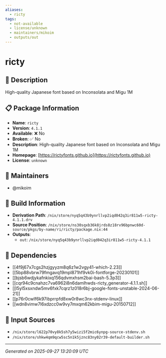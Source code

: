 ```yaml
---
aliases:
  - ricty
tags:
  - not-available
  - license/unknown
  - maintainers/mikoim
  - outputs/out
---
```


# ricty

## 📝 Description

High-quality Japanese font based on Inconsolata and Migu 1M

## 📋 Package Information

- **Name**: `ricty`
- **Version**: `4.1.1`
- **Available**: ❌ No
- **Broken**: ✅ No
- **Description**: High-quality Japanese font based on Inconsolata and Migu 1M
- **Homepage**: [https://rictyfonts.github.io](https://rictyfonts.github.io)
- **License**: `unknown`
## 👥 Maintainers

- @mikoim


## 🔧 Build Information

- **Derivation Path**: `/nix/store/nyq5q43b9ynrllvp2iqd042q3ir811w5-ricty-4.1.1.drv`
- **Source Position**: `/nix/store/ns30sqxb36k8jrds8z18rv96bpnwc60d-source/pkgs/by-name/ri/ricty/package.nix:44`
- **Outputs**:
  - `out`:  `/nix/store/nyq5q43b9ynrllvp2iqd042q3ir811w5-ricty-4.1.1`

## 🔗 Dependencies

- [[4f9j67x7cgs2hzjgyyzm8q6z1w2vgy41-which-2.23]]
- [[5bp88vbrw79fmgavq19mpl871hf9vk0i-fontforge-20230101]]
- [[bjsb6wdjykafnkixq156qdvmxhsm2bai-bash-5.3p3]]
- [[cqr94c9cnahzc7va6962i8n6damlhwds-ricty_generator-4.1.1.sh]]
- [[l5yl5xsxndw5mv6fxk7cqrz1z018r6bj-google-fonts-unstable-2024-06-21]]
- [[p76r0cwlf6k97ibprrpfd8xw0r8wc3nx-stdenv-linux]]
- [[wdn8vimw7l6xdzcc0w9vy7mxqm62kbim-migu-20150712]]

## 📁 Input Sources

- `/nix/store/l622p70vy8k5sh7y5wizi5f2mic6ynpg-source-stdenv.sh`
- `/nix/store/shkw4qm9qcw5sc5n1k5jznc83ny02r39-default-builder.sh`

---
*Generated on 2025-09-27 13:20:09 UTC*
